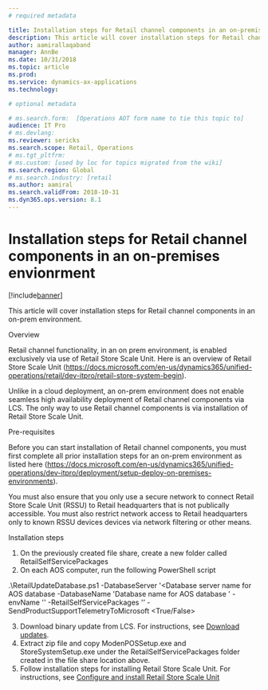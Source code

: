 ```yaml
---
# required metadata

title: Installation steps for Retail channel components in an on-premises envionrment
description: This article will cover installation steps for Retail channel components in an on-prem envionrment. 
author: aamirallaqaband
manager: AnnBe
ms.date: 10/31/2018
ms.topic: article
ms.prod: 
ms.service: dynamics-ax-applications
ms.technology: 

# optional metadata

# ms.search.form:  [Operations AOT form name to tie this topic to]
audience: IT Pro
# ms.devlang: 
ms.reviewer: sericks
ms.search.scope: Retail, Operations 
# ms.tgt_pltfrm: 
# ms.custom: [used by loc for topics migrated from the wiki]
ms.search.region: Global
# ms.search.industry: [retail
ms.author: aamiral
ms.search.validFrom: 2018-10-31 
ms.dyn365.ops.version: 8.1
---
```


# Installation steps for Retail channel components in an on-premises envionrment

[!include[banner](../includes/banner.md)]


This article will cover installation steps for Retail channel components in an on-prem environment.

Overview

Retail channel functionality, in an on prem environment, is enabled exclusively via use of Retail Store Scale Unit. Here is an overview of Retail Store Scale Unit (https://docs.microsoft.com/en-us/dynamics365/unified-operations/retail/dev-itpro/retail-store-system-begin). 

Unlike in a cloud deployment, an on-prem environment does not enable seamless high availability deployment of Retail channel components via LCS. The only way to use Retail channel components is via installation of Retail Store Scale Unit.

Pre-requisites 

Before you can start installation of Retail channel components, you must first complete all prior installation steps for an on-prem environment as listed here (https://docs.microsoft.com/en-us/dynamics365/unified-operations/dev-itpro/deployment/setup-deploy-on-premises-environments).

You must also ensure that you only use a secure network to connect Retail Store Scale Unit (RSSU) to Retail headquarters that is not publically accessible. You must also restrict network access to Retail headquarters only to known RSSU devices devices via network filtering or other means.

Installation steps

1.	On the previously created file share, create a new folder called RetailSelfServicePackages
2.	On each AOS computer, run the following PowerShell script

.\RetailUpdateDatabase.ps1 -DatabaseServer '<Database server name for AOS database -DatabaseName 'Database name for AOS database ' -envName '<Environment name>' -RetailSelfServicePackages '<Local path of Retail self-service packages>’ -SendProductSupportTelemetryToMicrosoft <True/False>

3.	Download binary update from LCS. For instructions, see [Download updates](https://docs.microsoft.com/en-us/dynamics365/unified-operations/dev-itpro/migration-upgrade/download-hotfix-lcs).
4.	Extract zip file and copy ModenPOSSetup.exe and StoreSystemSetup.exe under the RetailSelfServicePackages folder created in the file share location above.
5.	Follow installation steps for installing Retail Store Scale Unit. For instructions, see [Configure and install Retail Store Scale Unit](../../retail/dev-itpro/retail-store-scale-unit-configuration-installation)

